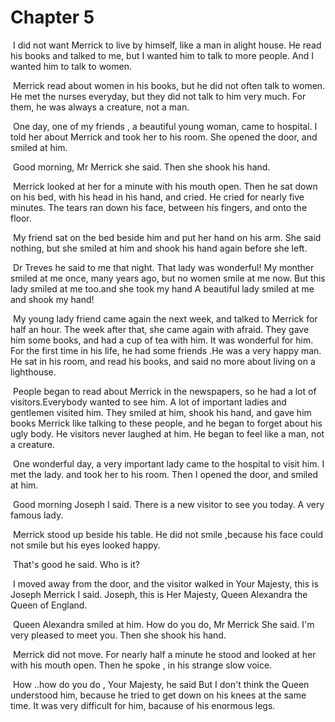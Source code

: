# Chapter 5

​	I did not want Merrick to live by himself, like a man in alight house. He read his books and talked to me, but I wanted him to talk to more people. And I wanted him to talk to women.

​	Merrick read about women in his books, but he did not often talk to women. He  met the nurses everyday, but they did not talk to him very much. For them, he was always a creature, not a man.

​	One day, one of my friends , a beautiful young woman, came to hospital. I told her about Merrick and took her to his room. She opened the door, and smiled at him.

​	Good morning, Mr Merrick she said. Then she shook his hand.

​	Merrick looked at her for a minute with his mouth open. Then he sat down on his bed, with his head in his hand, and cried. He cried for nearly five minutes. The tears ran down his face, between his fingers, and onto the floor.

​	My friend sat on the bed beside him and put her hand on his arm. She said nothing, but she smiled at him and shook his hand again before she left.

​	Dr Treves he said to me that night. That lady was wonderful! My monther smiled at me once, many years ago, but no women smile at me now. But this lady smiled at me too.and she took my hand A beautiful lady smiled at me and shook my hand!

​	My young lady friend came again the next week, and talked to Merrick for half an hour. The week after that, she came again with afraid. They gave him some books, and had a cup of tea with him. It was wonderful for him. For the first time in his life, he had some friends .He was a very happy man. He sat in his room, and read his books, and said no more about living on a lighthouse.

​	People began to read about Merrick in the newspapers, so he had a lot of visitors.Everybody wanted to see him. A lot of  important ladies and gentlemen visited him. They smiled at him, shook his hand, and gave him books Merrick like talking to these people, and he began to forget about his ugly body. He visitors never laughed at him. He began to feel like a man, not a creature.

​	One wonderful day, a very important lady came to the hospital to visit him. I met the lady. and took her to his room. Then I opened the door, and smiled at him.

​	Good morning Joseph I said. There is a new visitor to see you today. A very famous lady.

​	Merrick stood up beside his table. He did not smile ,because his face could not smile but his eyes looked happy.

​	That's good he said. Who is it?

​	I moved away from the door, and the visitor walked in Your Majesty, this is Joseph Merrick I said. Joseph, this is Her Majesty, Queen Alexandra the Queen of England.

​	Queen Alexandra smiled at him. How do you do, Mr Merrick She said. I'm very pleased to meet you. Then she shook his hand.

​	Merrick did not move. For nearly half a minute he stood and looked at her with his mouth open. Then he spoke , in his strange slow voice.

​	How ..how do you do , Your Majesty, he said But I don't think the Queen understood him, because he tried to get down on his knees at the same time. It was very difficult for him, bacause of his enormous legs. 